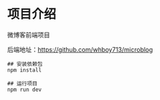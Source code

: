 # 项目介绍

微博客前端项目<br/>

后端地址：https://github.com/whboy713/microblog

```
## 安装依赖包
npm install

## 运行项目
npm run dev
```